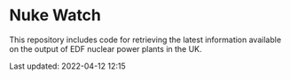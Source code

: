 # Nuke Watch

This repository includes code for retrieving the latest information available on the output of EDF nuclear power plants in the UK.

Last updated: 2022-04-12 12:15